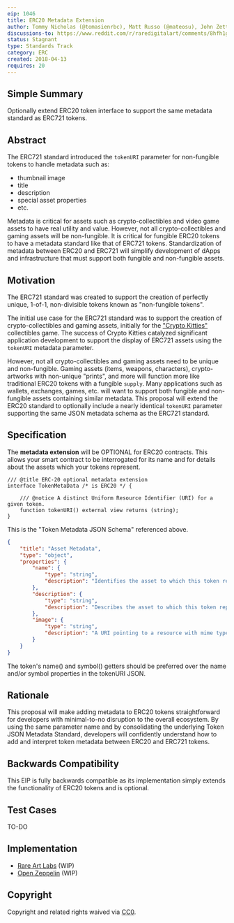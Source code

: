 ```yaml
---
eip: 1046
title: ERC20 Metadata Extension
author: Tommy Nicholas (@tomasienrbc), Matt Russo (@mateosu), John Zettler (@JohnZettler), Matt Condon (@shrugs)
discussions-to: https://www.reddit.com/r/raredigitalart/comments/8hfh1g/erc20_metadata_extension_eip_1046/
status: Stagnant
type: Standards Track
category: ERC
created: 2018-04-13
requires: 20
---
```


## Simple Summary
Optionally extend ERC20 token interface to support the same metadata standard as ERC721 tokens.

## Abstract
The ERC721 standard introduced the `tokenURI` parameter for non-fungible tokens to handle metadata such as:

- thumbnail image
- title
- description
- special asset properties
- etc.

Metadata is critical for assets such as crypto-collectibles and video game assets to have real utility and value. However, not all crypto-collectibles and gaming assets will be non-fungible. It is critical for fungible ERC20 tokens to have a metadata standard like that of ERC721 tokens. Standardization of metadata between ERC20 and ERC721 will simplify development of dApps and infrastructure that must support both fungible and non-fungible assets.

## Motivation
The ERC721 standard was created to support the creation of perfectly unique, 1-of-1, non-divisible tokens known as "non-fungible tokens".

The initial use case for the ERC721 standard was to support the creation of crypto-collectibles and gaming assets, initially for the ["Crypto Kitties"](https://www.cryptokitties.co/) collectibles game. The success of Crypto Kitties catalyzed significant application development to support the display of ERC721 assets using the `tokenURI` metadata parameter.

However, not all crypto-collectibles and gaming assets need to be unique and non-fungible. Gaming assets (items, weapons, characters), crypto-artworks with non-unique "prints", and more will function more like traditional ERC20 tokens with a fungible `supply`. Many applications such as wallets, exchanges, games, etc. will want to support both fungible and non-fungible assets containing similar metadata. This proposal will extend the ERC20 standard to optionally include a nearly identical `tokenURI` parameter supporting the same JSON metadata schema as the ERC721 standard.

## Specification

The **metadata extension** will be OPTIONAL for ERC20 contracts. This allows your smart contract to be interrogated for its name and for details about the assets which your tokens represent.

```solidity
/// @title ERC-20 optional metadata extension
interface TokenMetaData /* is ERC20 */ {

    /// @notice A distinct Uniform Resource Identifier (URI) for a given token.
    function tokenURI() external view returns (string);
}
```

This is the "Token Metadata JSON Schema" referenced above.

```json
{
    "title": "Asset Metadata",
    "type": "object",
    "properties": {
        "name": {
            "type": "string",
            "description": "Identifies the asset to which this token represents",
        },
        "description": {
            "type": "string",
            "description": "Describes the asset to which this token represents",
        },
        "image": {
            "type": "string",
            "description": "A URI pointing to a resource with mime type image/* representing the asset to which this token represents. Consider making any images at a width between 320 and 1080 pixels and aspect ratio between 1.91:1 and 4:5 inclusive.",
        }
    }
}
```

The token's name() and symbol() getters should be preferred over the name and/or symbol properties in the tokenURI JSON.

## Rationale
This proposal will make adding metadata to ERC20 tokens straightforward for developers with minimal-to-no disruption to the overall ecosystem. By using the same parameter name and by consolidating the underlying Token JSON Metadata Standard, developers will confidently understand how to add and interpret token metadata between ERC20 and ERC721 tokens.

## Backwards Compatibility
This EIP is fully backwards compatible as its implementation simply extends the functionality of ERC20 tokens and is optional.

## Test Cases
TO-DO

## Implementation

- [Rare Art Labs](https://rareart.io) (WIP)
- [Open Zeppelin](https://github.com/OpenZeppelin/zeppelin-solidity) (WIP)

## Copyright
Copyright and related rights waived via [CC0](https://creativecommons.org/publicdomain/zero/1.0/).
